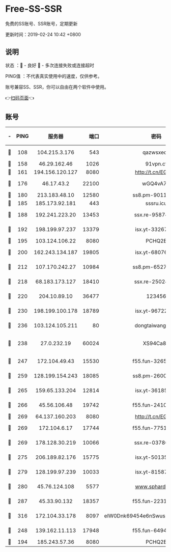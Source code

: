 # Free-SS-SSR

免费的SS账号、SSR账号，定期更新

更新时间：2019-02-24 10:42 +0800

## 说明

状态     ：🙂 - 良好 🙁 - 多次连接失败或连接超时

PING值   ：不代表真实使用中的速度，仅供参考。

账号兼容SS、SSR，你可以自由在两个软件中使用。

👉[扫码页面](https://liesauer.github.io/free-ss-ssr.github.io/)👈

## 账号

|-|PING|服务器|端口|密码|加密方式|区域|
|:----:|:----:|:-----:|-----:|:----:|:----:|:----:|
|🙂|108|104.215.3.176|543|qazwsxedc|aes-256-gcm|JP|
|🙂|158|46.29.162.46|1026|91vpn.cf|rc4-md5|RU|
|🙂|161|194.156.120.127|8080|http://t.cn/EGJIyrl|rc4-md5|RU|
|🙂|176|46.17.43.2|22100|wGQ4vA7D|aes-256-gcm|RU|
|🙂|180|213.183.48.10|12580|ss8.pm-90110063|rc4-md5|RU|
|🙂|185|185.173.92.181|443|sssru.icu|rc4-md5|RU|
|🙂|188|192.241.223.20|13453|ssx.re-95874126|aes-256-cfb|US|
|🙂|192|198.199.97.237|13379|isx.yt-33267652|aes-256-cfb|US|
|🙂|195|103.124.106.22|8080|PCHQ2E|rc4-md5|US|
|🙂|200|162.243.134.187|19805|isx.yt-68076091|aes-256-cfb|US|
|🙂|212|107.170.242.27|10984|ss8.pm-65278892|aes-256-cfb|US|
|🙂|218|68.183.173.127|18410|ssx.re-25024639|aes-256-cfb|US|
|🙂|220|204.10.89.10|36477|123456|aes-256-cfb|US|
|🙂|230|198.199.100.178|18789|isx.yt-96722756|aes-256-cfb|US|
|🙂|236|103.124.105.211|80|dongtaiwang.com|aes-256-cfb|US|
|🙂|238|27.0.232.19|60024|XS94Ca8K|xchacha20-ietf-poly1305|HK|
|🙂|247|172.104.49.43|15530|f55.fun-32654062|aes-256-cfb|SG|
|🙂|259|128.199.154.243|18085|ss8.pm-26006115|aes-256-cfb|SG|
|🙂|265|159.65.133.204|12814|isx.yt-36185049|aes-256-cfb|SG|
|🙂|266|45.56.106.48|19742|f55.fun-24105973|aes-256-cfb|US|
|🙂|269|64.137.160.203|8080|http://t.cn/EGJIyrl|rc4-md5|CA|
|🙂|269|172.104.6.17|17744|f55.fun-77515486|aes-256-cfb|US|
|🙂|269|178.128.30.219|10066|ssx.re-03786233|aes-256-cfb|SG|
|🙂|275|206.189.82.176|15775|isx.yt-50135152|aes-256-cfb|SG|
|🙂|279|128.199.97.239|10033|isx.yt-81587918|aes-256-cfb|SG|
|🙂|280|45.76.124.108|5577|www.sphard.com|aes-256-cfb|AU|
|🙂|287|45.33.90.132|18357|f55.fun-22315113|aes-256-cfb|US|
|🙂|316|172.104.33.178|8097|eIW0Dnk69454e6nSwuspv9DmS201tQ0D|aes-256-cfb|SG|
|🙂|248|139.162.11.113|17948|f55.fun-64941452|aes-256-cfb|SG|
|🙁|194|185.243.57.36|8080|PCHQ2E|rc4-md5|US|
